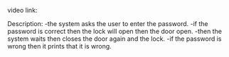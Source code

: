 video link:

Description:
-the system asks the user to enter the password.
-if the password is correct then the lock will open then the door open.
-then the system waits then closes the door again and the lock.
-if the password is wrong then it prints that it is wrong.